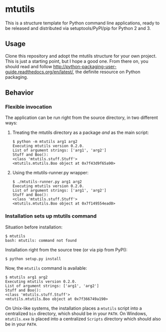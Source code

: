 mtutils
========================

This is a structure template for Python command line applications, ready to be released and distributed via setuptools/PyPI/pip for Python 2 and 3.

Usage
-----

Clone this repository and adopt the mtutils structure for your own project. This is just a starting point, but I hope a good one. From there on, you should read and follow <http://python-packaging-user-guide.readthedocs.org/en/latest/>, the definite resource on Python packaging.

Behavior
--------

### Flexible invocation

The application can be run right from the source directory, in two different ways:

1.  Treating the mtutils directory as a package *and* as the main script:

        $ python -m mtutils arg1 arg2
        Executing mtutils version 0.2.0.
        List of argument strings: ['arg1', 'arg2']
        Stuff and Boo():
        <class 'mtutils.stuff.Stuff'>
        <mtutils.mtutils.Boo object at 0x7f43d9f65a90>

2.  Using the mtutils-runner.py wrapper:

        $ ./mtutils-runner.py arg1 arg2
        Executing mtutils version 0.2.0.
        List of argument strings: ['arg1', 'arg2']
        Stuff and Boo():
        <class 'mtutils.stuff.Stuff'>
        <mtutils.mtutils.Boo object at 0x7f149554ead0>

### Installation sets up mtutils command

Situation before installation:

    $ mtutils
    bash: mtutils: command not found

Installation right from the source tree (or via pip from PyPI):

    $ python setup.py install

Now, the `mtutils` command is available:

    $ mtutils arg1 arg2
    Executing mtutils version 0.2.0.
    List of argument strings: ['arg1', 'arg2']
    Stuff and Boo():
    <class 'mtutils.stuff.Stuff'>
    <mtutils.mtutils.Boo object at 0x7f366749a190>

On Unix-like systems, the installation places a `mtutils` script into a centralized `bin` directory, which should be in your `PATH`. On Windows, `mtutils.exe` is placed into a centralized `Scripts` directory which should also be in your `PATH`.

